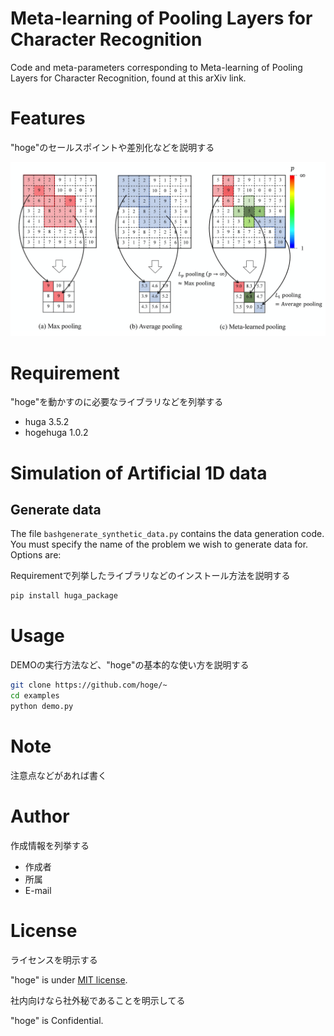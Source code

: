 # Meta-learning of Pooling Layers for Character Recognition

Code and meta-parameters corresponding to Meta-learning of Pooling Layers for Character Recognition, found at this arXiv link.
 
# Features
 
"hoge"のセールスポイントや差別化などを説明する

<div align="center">
<img src=./figures/PoolingComparison.png alt="属性" title="タイトル">
</div>

<!-- <img src=./figures/figure2-7.jpg width="460px"> -->
 
# Requirement
 
"hoge"を動かすのに必要なライブラリなどを列挙する
 
* huga 3.5.2
* hogehuga 1.0.2
 
# Simulation of Artificial 1D data
## Generate data
The file ```bashgenerate_synthetic_data.py``` contains the data generation code. You must specify the name of the problem we wish to generate data for. Options are:

Requirementで列挙したライブラリなどのインストール方法を説明する
 
```bash
pip install huga_package
```
 
# Usage
 
DEMOの実行方法など、"hoge"の基本的な使い方を説明する
 
```bash
git clone https://github.com/hoge/~
cd examples
python demo.py
```
 
# Note
 
注意点などがあれば書く
 
# Author
 
作成情報を列挙する
 
* 作成者
* 所属
* E-mail
 
# License
ライセンスを明示する
 
"hoge" is under [MIT license](https://en.wikipedia.org/wiki/MIT_License).
 
社内向けなら社外秘であることを明示してる
 
"hoge" is Confidential.
